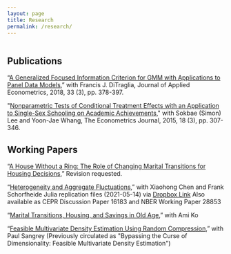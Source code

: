 ```yaml
---
layout: page
title: Research
permalink: /research/
---
```


 
<hr style="clear:both;visibility: hidden;" />  


## Publications

“[A Generalized Focused Information Criterion for GMM with Applications to Panel Data Models](https://onlinelibrary.wiley.com/doi/abs/10.1002/jae.2614),” with Francis J. DiTraglia, Journal of Applied Econometrics, 2018, 33 (3), pp. 378-397.

"[Nonparametric Tests of Conditional Treatment Effects with an Application to Single-Sex Schooling on Academic Achievements](http://onlinelibrary.wiley.com/doi/10.1111/ectj.12050/abstract)," with Sokbae (Simon) Lee and Yoon-Jae Whang, The Econometrics Journal, 2015, 18 (3), pp. 307-346.

## Working Papers

“[A House Without a Ring: The Role of Changing Marital Transitions for Housing Decisions](https://github.com/minsuc/Econ103_LPS/raw/master/papers/Submission_MChang.pdf),” Revision requested. 

“[Heterogeneity and Aggregate Fluctuations](https://github.com/minsuc/Econ103_LPS/raw/master/papers/EvalHAmodels_v6_pub.pdf),” with Xiaohong Chen and Frank Schorfheide
Julia replication files (2021-05-14) via [Dropbox Link](https://www.dropbox.com/s/psys75jdqbne55p/Heterogeneity%20Replication%20Files.zip?dl=0)
Also available as CEPR Discussion Paper 16183 and NBER Working Paper 28853

“[Marital Transitions, Housing, and Savings in Old Age](https://github.com/minsuc/Econ103_LPS/raw/master/papers/Chang_Ko_March2021.pdf),” with Ami Ko

“[Feasible Multivariate Density Estimation Using Random Compression](https://github.com/minsuc/Econ103_LPS/raw/master/papers/ChangSangrey_web.pdf),” with Paul Sangrey (Previously circulated as "Bypassing the Curse of Dimensionality: Feasible Multivariate Density Estimation")

